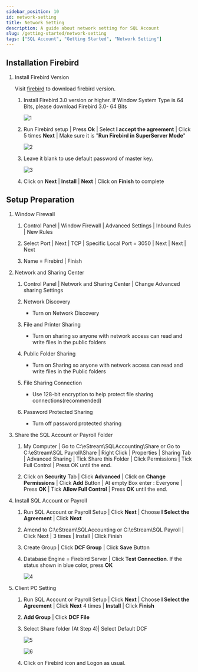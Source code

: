```yaml
---
sidebar_position: 10
id: network-setting
title: Network Setting
description: A guide about network setting for SQL Account
slug: /getting-started/network-setting
tags: ["SQL Account", "Getting Started", "Network Setting"]
---
```


## Installation Firebird

1. Install Firebird Version

   Visit [firebird](http://www.sql.com.my/support/downloads) to download firebird version.

   1. Install Firebird 3.0 version or higher. If Window System Type is 64 Bits, please download Firebird 3.0- 64 Bits

      ![1](../../static/img/getting-started/network-setting/1.png)

   2. Run Firebird setup | Press **Ok** | Select **I accept the agreement** | Click 5 times **Next** | Make sure it is "**Run Firebird in SuperServer Mode**"

      ![2](../../static/img/getting-started/network-setting/2.png)

   3. Leave it blank to use default password of master key.

      ![3](../../static/img/getting-started/network-setting/3.png)

   4. Click on **Next** | **Install** | **Next** | Click on **Finish** to complete

## Setup Preparation

1. Window Firewall

   1. Control Panel | Window Firewall | Advanced Settings | Inbound Rules | New Rules

   2. Select Port | Next | TCP | Specific Local Port = 3050 | Next | Next | Next

   3. Name = Firebird | Finish

2. Network and Sharing Center

   1. Control Panel | Network and Sharing Center | Change Advanced sharing Settings

   2. Network Discovery

      - Turn on Network Discovery

   3. File and Printer Sharing

      - Turn on sharing so anyone with network access can read and write files in the public folders

   4. Public Folder Sharing

      - Turn on Sharing so anyone with network access can read and write files in the Public folders

   5. File Sharing Connection

      - Use 128-bit encryption to help protect file sharing connections(recommended)

   6. Password Protected Sharing

      - Turn off password protected sharing

3. Share the SQL Account or Payroll Folder

   1. My Computer | Go to C:\eStream\SQLAccounting\Share or Go to C:\eStream\SQL Payroll\Share | Right Click | Properties | Sharing Tab | Advanced Sharing | Tick Share this Folder | Click Permissions | Tick Full Control | Press OK until the end.

   2. Click on **Security** Tab | Click **Advanced** | Click on **Change Permissions** | Click **Add** Button | At empty Box enter : Everyone | Press **OK** | Tick **Allow Full Control** | Press **OK** until the end.

4. Install SQL Account or Payroll

   1. Run SQL Account or Payroll Setup | Click **Next** | Choose **I Select the Agreement** | Click **Next**

   2. Amend to C:\eStream\SQLAccounting or C:\eStream\SQL Payroll | Click Next | 3 times | Install | Click Finish

   3. Create Group | Click **DCF Group** | Click **Save** Button

   4. Database Engine = Firebird Server | Click **Test Connection**. If the status shown in blue color, press **OK**

      ![4](../../static/img/getting-started/network-setting/4.png)

5. Client PC Setting

   1. Run SQL Account or Payroll Setup | Click **Next** | Choose **I Select the Agreement** | Click **Next** 4 times | **Install** | Click **Finish**

   2. **Add Group** | Click **DCF File**

   3. Select Share folder (At Step 4)| Select Default DCF

      ![5](../../static/img/getting-started/network-setting/5.png)

      ![6](../../static/img/getting-started/network-setting/6.png)

   4. Click on Firebird icon and Logon as usual.
